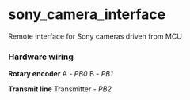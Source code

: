 # sony_camera_interface
Remote interface for Sony cameras driven from MCU

### Hardware wiring

**Rotary encoder**
A - *PB0*
B - *PB1*

**Transmit line**
Transmitter - *PB2*
